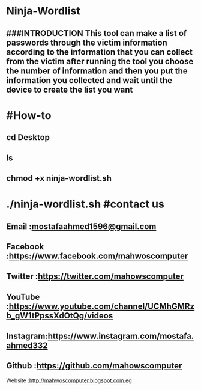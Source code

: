 Ninja-Wordlist
==============
###INTRODUCTION
This tool can make a list of passwords through the victim information according to the information 
that you can collect from the victim after running the tool you choose the number of information 
and then you put the information you collected and wait until the device to create the list you want
-----------------------------------------------------------------------------------------------------
#How-to
=======
cd Desktop 
----------
ls
----------
chmod +x ninja-wordlist.sh
-----------
./ninja-wordlist.sh
#contact us
===========

Email    :mostafaahmed1596@gmail.com
------------------------------------
Facebook :https://www.facebook.com/mahwoscomputer
-------------------------------------------------
Twitter  :https://twitter.com/mahowscomputer
---------------------------------------------
YouTube  :https://www.youtube.com/channel/UCMhGMRzb_gW1tPpssXdOtQg/videos
-------------------------------------------------------------------------
Instagram:https://www.instagram.com/mostafa.ahmed332
----------------------------------------------------
Github   :https://github.com/mahowscomputer
---------------------------------------------
Website  :http://mahwoscomputer.blogspot.com.eg